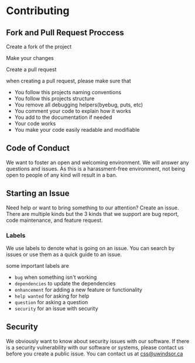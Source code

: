 # Contributing

## Fork and Pull Request Proccess

Create a fork of the project

Make your changes

Create a pull request

when creating a pull request, please make sure that 
* You follow this projects naming conventions
* You follow this projects structure
* You remove all debugging helpers(byebug, puts, etc)
* You comment your code to explain how it works
* You add to the documentation if needed
* Your code works
* You make your code easily readable and modifiable

## Code of Conduct

We want to foster an open and welcoming environment. We will answer any questions and issues. As this is a harassment-free environment, not being open to people of any kind will result in a ban.

## Starting an Issue

Need help or want to bring something to our attention? Create an issue. There are multiple kinds but the 3 kinds that we support are bug report, code maintenance, and feature request. 

### Labels

We use labels to denote what is going on an issue. You can search by issues or use them as a quick guide to an issue.

some important labels are 
* `bug` when something isn't working
* `dependencies` to update the dependencies
* `enhancement` for adding a new feature or functionality
* `help wanted` for asking for help 
* `question` for asking a question
* `security` for an issue with security

## Security

We obviously want to know about security issues with our software. If there is a security vulnerability with our software or systems, please contact us before you create a public issue. You can contact us at [css@uwindsor.ca](mailto://css@uwindsor.ca)
